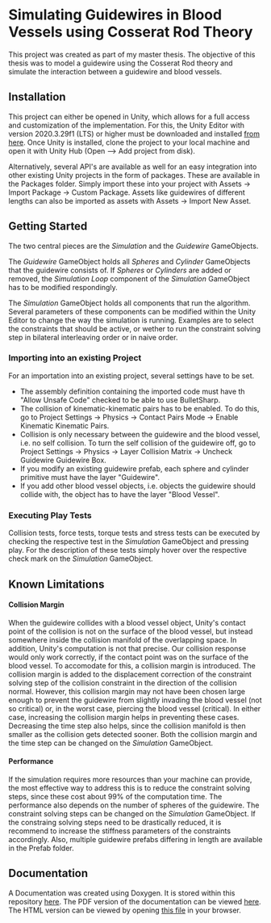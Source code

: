 # Simulating Guidewires in Blood Vessels using Cosserat Rod Theory

This project was created as part of my master thesis.
The objective of this thesis was to model a guidewire using the Cosserat Rod theory and simulate the interaction between a guidewire and blood vessels.

## Installation

This project can either be opened in Unity, which allows for a full access and customization of the implementation.
For this, the Unity Editor with version 2020.3.29f1 (LTS) or higher must be downloaded and installed [from here](https://unity3d.com/get-unity/download).
Once Unity is installed, clone the project to your local machine and open it with Unity Hub (Open --> Add project from disk).

Alternatively, several API's are available as well for an easy integration into other existing Unity projects in the form of packages. These are available in the Packages folder. Simply import these into your project with Assets -> Import Package -> Custom Package.
Assets like guidewires of different lengths can also be imported as assets with Assets -> Import New Asset.

## Getting Started

The two central pieces are the *Simulation* and the *Guidewire* GameObjects.

The *Guidewire* GameObject holds all *Spheres* and *Cylinder* GameObjects that the guidewire consists of. If *Spheres* or *Cylinders* are added or removed, the *Simulation Loop* component of the *Simulation* GameObject has to be modified respondingly.

The *Simulation* GameObject holds all components that run the algorithm. Several parameters of these components can be modified within the Unity Editor to change the way the simulation is running.
Examples are to select the constraints that should be active, or wether to run the constraint solving step in bilateral interleaving order or in naive order.

### Importing into an existing Project

For an importation into an existing project, several settings have to be set.
- The assembly definition containing the imported code must have th "Allow Unsafe Code" checked to be able to use BulletSharp.
- The collision of kinematic-kinematic pairs has to be enabled. To do this, go to Project Settings -> Physics -> Contact Pairs Mode -> Enable Kinematic Kinematic Pairs.
- Collision is only necessary between the guidewire and the blood vessel, i.e. no self collision. To turn the self collision of the guidewire off, go to Project Settings -> Physics -> Layer Collision Matrix -> Uncheck Guidewire Guidewire Box.
- If you modify an existing guidewire prefab, each sphere and cylinder primitive must have the layer "Guidewire".
- If you add other blood vessel objects, i.e. objects the guidewire should collide with, the object has to have the layer "Blood Vessel".


### Executing Play Tests

Collision tests, force tests, torque tests and stress tests can be executed by checking the respective test in the *Simulation* GameObject and pressing play.
For the description of these tests simply hover over the respective check mark on the *Simulation* GameObject.

## Known Limitations

#### Collision Margin

When the guidewire collides with a blood vessel object, Unity's contact point of the collision is not on the surface of the blood vessel, but instead somewhere inside the collision manifold of the overlapping space.
In addition, Unity's computation is not that precise. Our collision response would only work correctly, if the contact point was on the surface of the blood vessel. To accomodate for this, a collision margin is introduced.
The collision margin is added to the displacement correction of the constraint solving step of the collision constraint in the direction of the collision normal.
However, this collision margin may not have been chosen large enough to prevent the guidewire from slightly invading the blood vessel (not so critical) or, in the worst case, piercing the blood vessel (critical).
In either case, increasing the collision margin helps in preventing these cases. Decreasing the time step also helps, since the collision manifold is then smaller as the collision gets detected sooner.
Both the collision margin and the time step can be changed on the *Simulation* GameObject.

#### Performance

If the simulation requires more resources than your machine can provide, the most effective way to address this is to reduce the constraint solving steps, since these cost about 99% of the computation time.
The performance also depends on the number of spheres of the guidewire. The constraint solving steps can be changed on the *Simulation* GameObject.
If the constraing solving steps need to be drastically reduced, it is recommend to increase the stiffness parameters of the constraints accordingly.
Also, multiple guidewire prefabs differing in length are available in the Prefab folder.

## Documentation

A Documentation was created using Doxygen. It is stored within this repository [here](http://gitlab.medma.uni-heidelberg.de/rviellieber/SimulatingGuidewiresInBloodVessels/blob/main/GuidewireSimulation/GuidewireSimulation/Doxygen%20Documentation).
The PDF version of the documentation can be viewed [here](http://gitlab.medma.uni-heidelberg.de/rviellieber/SimulatingGuidewiresInBloodVessels/blob/main/GuidewireSimulation/GuidewireSimulation/Doxygen%20Documentation/latex/Documentation_Simulating_Guidewires_in_Blood_Vessels.pdf).
The HTML version can be viewed by opening [this file](http://gitlab.medma.uni-heidelberg.de/rviellieber/SimulatingGuidewiresInBloodVessels/blob/main/GuidewireSimulation/GuidewireSimulation/Doxygen%20Documentation/html/index.html) in your browser.